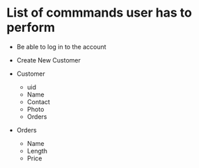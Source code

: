 # List of commmands user has to perform

- Be able to log in to the account
- Create New Customer

- Customer 
  - uid
  - Name
  - Contact
  - Photo
  - Orders

- Orders
  - Name
  - Length
  - Price

